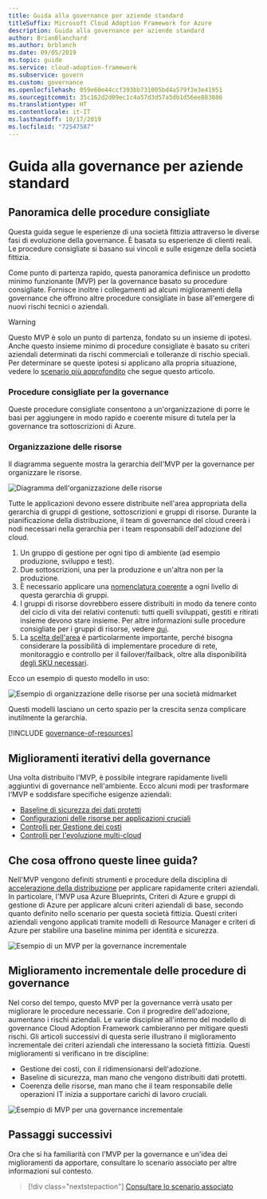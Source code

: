 ```yaml
---
title: Guida alla governance per aziende standard
titleSuffix: Microsoft Cloud Adoption Framework for Azure
description: Guida alla governance per aziende standard
author: BrianBlanchard
ms.author: brblanch
ms.date: 09/05/2019
ms.topic: guide
ms.service: cloud-adoption-framework
ms.subservice: govern
ms.custom: governance
ms.openlocfilehash: 059e60e44ccf393bb731005bd4a579f3e3e41951
ms.sourcegitcommit: 35c162d2d09ec1c4a57d3d57a5db1d56ee883806
ms.translationtype: HT
ms.contentlocale: it-IT
ms.lasthandoff: 10/17/2019
ms.locfileid: "72547587"
---
```

# <a name="standard-enterprise-governance-guide"></a>Guida alla governance per aziende standard

## <a name="overview-of-best-practices"></a>Panoramica delle procedure consigliate

Questa guida segue le esperienze di una società fittizia attraverso le diverse fasi di evoluzione della governance. È basata su esperienze di clienti reali. Le procedure consigliate si basano sui vincoli e sulle esigenze della società fittizia.

Come punto di partenza rapido, questa panoramica definisce un prodotto minimo funzionante (MVP) per la governance basato su procedure consigliate. Fornisce inoltre i collegamenti ad alcuni miglioramenti della governance che offrono altre procedure consigliate in base all'emergere di nuovi rischi tecnici o aziendali.

> [!WARNING]
> Questo MVP è solo un punto di partenza, fondato su un insieme di ipotesi. Anche questo insieme minimo di procedure consigliate è basato su criteri aziendali determinati da rischi commerciali e tolleranze di rischio speciali. Per determinare se queste ipotesi si applicano alla propria situazione, vedere lo [scenario più approfondito](./narrative.md) che segue questo articolo.

### <a name="governance-best-practices"></a>Procedure consigliate per la governance

Queste procedure consigliate consentono a un'organizzazione di porre le basi per aggiungere in modo rapido e coerente misure di tutela per la governance tra sottoscrizioni di Azure.

### <a name="resource-organization"></a>Organizzazione delle risorse

Il diagramma seguente mostra la gerarchia dell'MVP per la governance per organizzare le risorse.

![Diagramma dell'organizzazione delle risorse](../../../_images/govern/resource-organization.png)

Tutte le applicazioni devono essere distribuite nell'area appropriata della gerarchia di gruppi di gestione, sottoscrizioni e gruppi di risorse. Durante la pianificazione della distribuzione, il team di governance del cloud creerà i nodi necessari nella gerarchia per i team responsabili dell'adozione del cloud.

1. Un gruppo di gestione per ogni tipo di ambiente (ad esempio produzione, sviluppo e test).
2. Due sottoscrizioni, una per la produzione e un'altra non per la produzione.
3. È necessario applicare una [nomenclatura coerente](../../../ready/considerations/naming-and-tagging.md) a ogni livello di questa gerarchia di gruppi.
4. I gruppi di risorse dovrebbero essere distribuiti in modo da tenere conto del ciclo di vita dei relativi contenuti: tutti quelli sviluppati, gestiti e ritirati insieme devono stare insieme. Per altre informazioni sulle procedure consigliate per i gruppi di risorse, vedere [qui](../../../decision-guides/resource-consistency/index.md).
5. La [scelta dell'area](../../../decision-guides/regions/index.md) è particolarmente importante, perché bisogna considerare la possibilità di implementare procedure di rete, monitoraggio e controllo per il failover/failback, oltre alla disponibilità [degli SKU necessari](https://azure.microsoft.com/global-infrastructure/services).

Ecco un esempio di questo modello in uso:

![Esempio di organizzazione delle risorse per una società midmarket](../../../_images/govern/mid-market-resource-organization.png)

Questi modelli lasciano un certo spazio per la crescita senza complicare inutilmente la gerarchia.

[!INCLUDE [governance-of-resources](../../../../includes/caf-governance-of-resources.md)]

## <a name="iterative-governance-improvements"></a>Miglioramenti iterativi della governance

Una volta distribuito l'MVP, è possibile integrare rapidamente livelli aggiuntivi di governance nell'ambiente. Ecco alcuni modi per trasformare l'MVP e soddisfare specifiche esigenze aziendali:

- [Baseline di sicurezza dei dati protetti](./security-baseline-improvement.md)
- [Configurazioni delle risorse per applicazioni cruciali](./resource-consistency-improvement.md)
- [Controlli per Gestione dei costi](./cost-management-improvement.md)
- [Controlli per l'evoluzione multi-cloud](./multicloud-improvement.md)

<!-- markdownlint-disable MD026 -->

## <a name="what-does-this-guidance-provide"></a>Che cosa offrono queste linee guida?

Nell'MVP vengono definiti strumenti e procedure della disciplina di [accelerazione della distribuzione](../../deployment-acceleration/index.md) per applicare rapidamente criteri aziendali. In particolare, l'MVP usa Azure Blueprints, Criteri di Azure e gruppi di gestione di Azure per applicare alcuni criteri aziendali di base, secondo quanto definito nello scenario per questa società fittizia. Questi criteri aziendali vengono applicati tramite modelli di Resource Manager e criteri di Azure per stabilire una baseline minima per identità e sicurezza.

![Esempio di un MVP per la governance incrementale](../../../_images/govern/governance-mvp.png)

## <a name="incremental-improvement-of-governance-practices"></a>Miglioramento incrementale delle procedure di governance

Nel corso del tempo, questo MVP per la governance verrà usato per migliorare le procedure necessarie. Con il progredire dell'adozione, aumentano i rischi aziendali. Le varie discipline all'interno del modello di governance Cloud Adoption Framework cambieranno per mitigare questi rischi. Gli articoli successivi di questa serie illustrano il miglioramento incrementale dei criteri aziendali che interessano la società fittizia. Questi miglioramenti si verificano in tre discipline:

- Gestione dei costi, con il ridimensionarsi dell'adozione.
- Baseline di sicurezza, man mano che vengono distribuiti dati protetti.
- Coerenza delle risorse, man mano che il team responsabile delle operazioni IT inizia a supportare carichi di lavoro cruciali.

![Esempio di MVP per una governance incrementale](../../../_images/govern/governance-improvement.png)

## <a name="next-steps"></a>Passaggi successivi

Ora che si ha familiarità con l'MVP per la governance e un'idea dei miglioramenti da apportare, consultare lo scenario associato per altre informazioni sul contesto.

> [!div class="nextstepaction"]
> [Consultare lo scenario associato](./narrative.md)
